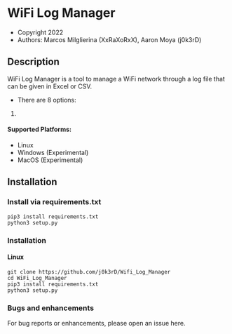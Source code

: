 # WiFi Log Manager
- Copyright 2022
- Authors: Marcos Milglierina (XxRaXoRxX),
           Aaron Moya (j0k3rD)
           
<h2>Description</h2>
<p>WiFi Log Manager is a tool to manage a WiFi network through a log file that can be given in Excel or CSV.</p>

- There are 8 options:
1. 

<h4>Supported Platforms:</h4>

- Linux
- Windows (Experimental)
- MacOS (Experimental)

<h2>Installation</h2>
<h3>Install via requirements.txt</h3>

```
pip3 install requirements.txt
python3 setup.py
```

<h3>Installation</h3>
<h4>Linux</h4>

```
git clone https://github.com/j0k3rD/Wifi_Log_Manager 
cd WiFi_Log_Manager
pip3 install requirements.txt
python3 setup.py
```
<h3>Bugs and enhancements</h3>
For bug reports or enhancements, please open an issue here.
